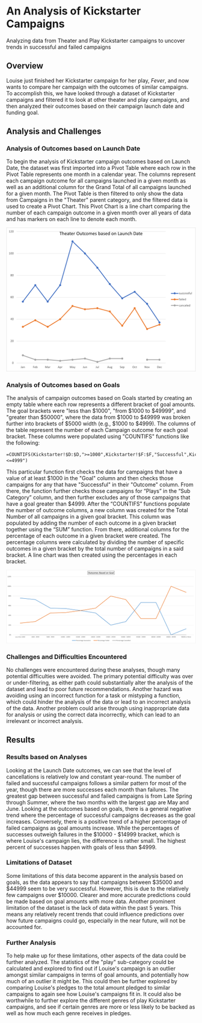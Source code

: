 # An Analysis of Kickstarter Campaigns
Analyzing data from Theater and Play Kickstarter campaigns to uncover trends in successful and failed campaigns

## Overview
Louise just finished her Kickstarter campaign for her play, *Fever*, and now wants to compare her campaign with the outcomes of similar campaigns. To accomplish this, we have looked through a dataset of Kickstarter campaigns and filtered it to look at other theater and play campaigns, and then analyzed their outcomes based on their campaign launch date and funding goal.

## Analysis and Challenges

### Analysis of Outcomes based on Launch Date

To begin the analysis of Kickstarter campaign outcomes based on Launch Date, the dataset was first imported into a Pivot Table where each row in the Pivot Table represents one month in a calendar year.  The columns represent each campaign outcome for all campaigns launched in a given month as well as an additional column for the Grand Total of all campaigns launched for a given month. The Pivot Table is then filtered to only show the data from Campaigns in the "Theater" parent category, and the filtered data is used to create a Pivot Chart. This Pivot Chart is a line chart comparing the number of each campaign outcome in a given month over all years of data and has markers on each line to denote each month.

<img src="https://github.com/bradleywb426/kickstarter-analysis/blob/main/resources/Theater_Outcomes_vs_Launch.png" width="600">

### Analysis of Outcomes based on Goals

The analysis of campaign outcomes based on Goals started by creating an empty table where each row represents a different bracket of goal amounts. The goal brackets were "less than $1000", "from $1000 to $49999", and "greater than $50000", where the data from $1000 to $49999 was broken further into brackets of $5000 width (e.g., $1000 to $4999). The columns of the table represent the number of each Campaign outcome for each goal bracket. These columns were populated using "COUNTIFS" functions like the following:

```
=COUNTIFS(Kickstarter!$D:$D,">=1000",Kickstarter!$F:$F,"Successful",Kickstarter!$R:$R,"plays",Kickstarter!$D:$D,"<=4999")
```
This particular function first checks the data for campaigns that have a value of at least $1000 in the "Goal" column and then checks those campaigns for any that have "Successful" in their "Outcome" column. From there, the function further checks those campaigns for “Plays” in the “Sub Category” column, and then further excludes any of those campaigns that have a goal greater than $4999. After the “COUNTIFS” functions populate the number of outcome columns, a new column was created for the Total Number of all campaigns in a given goal bracket. This column was populated by adding the number of each outcome in a given bracket together using the “SUM” function. From there, additional columns for the percentage of each outcome in a given bracket were created. The percentage columns were calculated by dividing the number of specific outcomes in a given bracket by the total number of campaigns in a said bracket. A line chart was then created using the percentages in each bracket.

<img src="https://github.com/bradleywb426/kickstarter-analysis/blob/main/resources/Outcomes_vs_Goals.png" width="1000">

### Challenges and Difficulties Encountered

No challenges were encountered during these analyses, though many potential difficulties were avoided. The primary potential difficulty was over or under-filtering, as either path could substantially alter the analysis of the dataset and lead to poor future recommendations. Another hazard was avoiding using an incorrect function for a task or mistyping a function, which could hinder the analysis of the data or lead to an incorrect analysis of the data. Another problem could arise through using inappropriate data for analysis or using the correct data incorrectly, which can lead to an irrelevant or incorrect analysis.

## Results

### Results based on Analyses

Looking at the Launch Date outcomes, we can see that the level of cancellations is relatively low and constant year-round. The number of failed and successful campaigns follows a similar pattern for most of the year, though there are more successes each month than failures. The greatest gap between successful and failed campaigns is from Late Spring through Summer, where the two months with the largest gap are May and June. Looking at the outcomes based on goals, there is a general negative trend where the percentage of successful campaigns decreases as the goal increases. Conversely, there is a positive trend of a higher percentage of failed campaigns as goal amounts increase. While the percentages of successes outweigh failures in the $10000 - $14999 bracket, which is where Louise's campaign lies, the difference is rather small. The highest percent of successes happen with goals of less than $4999.

### Limitations of Dataset

Some limitations of this data become apparent in the analysis based on goals, as the data appears to say that campaigns between $35000 and $44999 seem to be very successful. However, this is due to the relatively few campaigns over $10000. Clearer and more accurate predictions could be made based on goal amounts with more data. Another prominent limitation of the dataset is the lack of data within the past 5 years. This means any relatively recent trends that could influence predictions over how future campaigns could go, especially in the near future, will not be accounted for.

### Further Analysis

To help make up for these limitations, other aspects of the data could be further analyzed. The statistics of the "play" sub-category could be calculated and explored to find out if Louise's campaign is an outlier amongst similar campaigns in terms of goal amounts, and potentially how much of an outlier it might be. This could then be further explored by comparing Louise's pledges to the total amount pledged to similar campaigns to again see how Louise's campaigns fit in. It could also be worthwhile to further explore the different genres of play Kickstarter campaigns, and see if certain genres are more or less likely to be backed as well as how much each genre receives in pledges.
